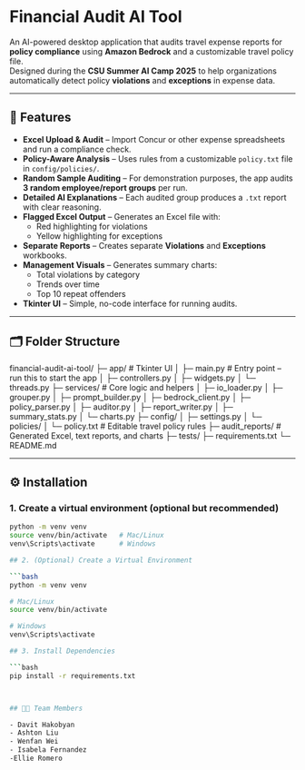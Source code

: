 # Financial Audit AI Tool

An AI-powered desktop application that audits travel expense reports for **policy compliance** using **Amazon Bedrock** and a customizable travel policy file.  
Designed during the **CSU Summer AI Camp 2025** to help organizations automatically detect policy **violations** and **exceptions** in expense data.

---

## 📌 Features

- **Excel Upload & Audit** – Import Concur or other expense spreadsheets and run a compliance check.  
- **Policy-Aware Analysis** – Uses rules from a customizable `policy.txt` file in `config/policies/`.  
- **Random Sample Auditing** – For demonstration purposes, the app audits **3 random employee/report groups** per run.  
- **Detailed AI Explanations** – Each audited group produces a `.txt` report with clear reasoning.  
- **Flagged Excel Output** – Generates an Excel file with:
  - Red highlighting for violations  
  - Yellow highlighting for exceptions  
- **Separate Reports** – Creates separate **Violations** and **Exceptions** workbooks.  
- **Management Visuals** – Generates summary charts:
  - Total violations by category  
  - Trends over time  
  - Top 10 repeat offenders  
- **Tkinter UI** – Simple, no-code interface for running audits.

---

## 🗂 Folder Structure

financial-audit-ai-tool/
├─ app/ # Tkinter UI
│ ├─ main.py # Entry point – run this to start the app
│ ├─ controllers.py
│ ├─ widgets.py
│ └─ threads.py
├─ services/ # Core logic and helpers
│ ├─ io_loader.py
│ ├─ grouper.py
│ ├─ prompt_builder.py
│ ├─ bedrock_client.py
│ ├─ policy_parser.py
│ ├─ auditor.py
│ ├─ report_writer.py
│ ├─ summary_stats.py
│ └─ charts.py
├─ config/
│ ├─ settings.py
│ └─ policies/
│ └─ policy.txt # Editable travel policy rules
├─ audit_reports/ # Generated Excel, text reports, and charts
├─ tests/
├─ requirements.txt
└─ README.md


---

## ⚙️ Installation

### 1. Create a virtual environment (optional but recommended)
```bash
python -m venv venv
source venv/bin/activate   # Mac/Linux
venv\Scripts\activate      # Windows

## 2. (Optional) Create a Virtual Environment

```bash
python -m venv venv

# Mac/Linux
source venv/bin/activate

# Windows
venv\Scripts\activate

## 3. Install Dependencies

```bash
pip install -r requirements.txt



## 👨‍💻 Team Members

- Davit Hakobyan  
- Ashton Liu  
- Wenfan Wei  
- Isabela Fernandez
-Ellie Romero
